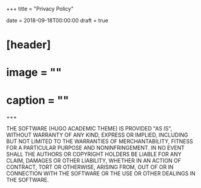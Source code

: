 +++
title = "Privacy Policy"

date = 2018-09-18T00:00:00
draft = true

# [header]
# image = ""
# caption = ""
+++

THE SOFTWARE (HUGO ACADEMIC THEME) IS PROVIDED "AS IS", WITHOUT WARRANTY OF ANY KIND, EXPRESS OR IMPLIED, INCLUDING BUT NOT LIMITED TO THE WARRANTIES OF MERCHANTABILITY, FITNESS FOR A PARTICULAR PURPOSE AND NONINFRINGEMENT. IN NO EVENT SHALL THE AUTHORS OR COPYRIGHT HOLDERS BE LIABLE FOR ANY CLAIM, DAMAGES OR OTHER LIABILITY, WHETHER IN AN ACTION OF CONTRACT, TORT OR OTHERWISE, ARISING FROM, OUT OF OR IN CONNECTION WITH THE SOFTWARE OR THE USE OR OTHER DEALINGS IN THE SOFTWARE.
